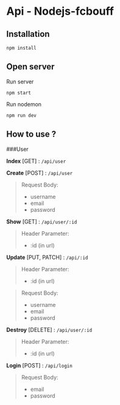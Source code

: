 # Api - Nodejs-fcbouff

## Installation
```
npm install
```

## Open server

Run server
```
npm start 
```
Run nodemon
```
npm run dev
```

## How to use ?

###User

**Index** [GET] : ```/api/user```

**Create** [POST] : ```/api/user```
>Request Body: 
>- username
>- email
>- password

**Show** [GET] : ```/api/user/:id```
>Header Parameter:
> - :id (in url)

**Update** [PUT, PATCH] : ```/api/:id```
>Header Parameter:
> - :id (in url)

>Request Body:
>- username
>- email
>- password

**Destroy** [DELETE] : ```/api/user/:id```
>Header Parameter:
> - :id (in url)

**Login** [POST] : ```/api/login```
>Request Body:
>- email
>- password